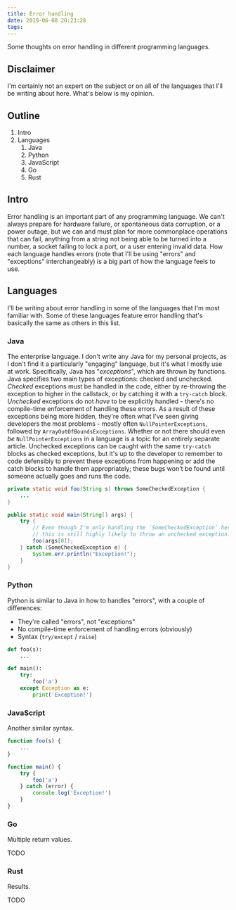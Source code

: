 ```yaml
---
title: Error handling
date: 2019-06-08 20:23:28
tags:
---
```


Some thoughts on error handling in different programming languages.

<!-- more -->

## Disclaimer

I'm certainly not an expert on the subject or on all of the languages that I'll be writing about here. What's below is my opinion.

## Outline

1. Intro
1. Languages
    1. Java
    1. Python
    1. JavaScript
    1. Go
    1. Rust

## Intro

Error handling is an important part of any programming language. We can't always prepare for hardware failure, or spontaneous data corruption, or a power outage, but we can and must plan for more commonplace operations that can fail, anything from a string not being able to be turned into a number, a socket failing to lock a port, or a user entering invalid data. How each language handles errors (note that I'll be using "errors" and "exceptions" interchangeably) is a big part of how the language feels to use.

## Languages

I'll be writing about error handling in some of the languages that I'm most familiar with. Some of these languages feature error handling that's basically the same as others in this list.

### Java

The enterprise language. I don't write any Java for my personal projects, as I don't find it a particularly "engaging" language, but it's what I mostly use at work. Specifically, Java has "*exceptions*", which are thrown by functions. Java specifies two main types of exceptions: checked and unchecked. *Checked* exceptions must be handled in the code, either by re-throwing the exception to higher in the callstack, or by catching it with a `try-catch` block. *Unchecked* exceptions do not *have* to be explicitly handled - there's no compile-time enforcement of handling these errors. As a result of these exceptions being more hidden, they're often what I've seen giving developers the most problems - mostly often `NullPointerExceptions`, followed by `ArrayOutOfBoundsExceptions`. Whether or not there should even *be* `NullPointerExceptions` in a language is a topic for an entirely separate article. Unchecked exceptions can be caught with the same `try-catch` blocks as checked exceptions, but it's up to the developer to remember to code defensibly to prevent these exceptions from happening or add the catch blocks to handle them appropriately; these bugs won't be found until someone actually goes and runs the code.

```java
private static void foo(String s) throws SomeCheckedException {
    ...
}

public static void main(String[] args) {
    try {
        // Even though I'm only handling the `SomeCheckedException` here explicitly,
        // this is still highly likely to throw an unchecked exception.
        foo(args[0]);
    } catch (SomeCheckedException e) {
        System.err.println("Exception!");
    }
}
```

### Python

Python is similar to Java in how to handles "errors", with a couple of differences:

* They're called "errors", not "exceptions"
* No compile-time enforcement of handling errors (obviously)
* Syntax (`try/except` / `raise`)

```python
def foo(s):
    ...

def main():
    try:
        foo('a')
    except Exception as e:
        print('Exception!')
```

### JavaScript

Another similar syntax.

```javascript
function foo(s) {
    ...
}

function main() {
    try {
        foo('a')
    } catch (error) {
        console.log('Exception!')
    }
}
```

### Go

Multiple return values.

TODO

### Rust

Results.

TODO

